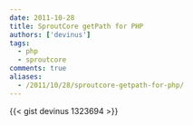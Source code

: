 ```yaml
---
date: 2011-10-28
title: SproutCore getPath for PHP
authors: ['devinus']
tags:
  - php
  - sproutcore
comments: true
aliases:
  - /2011/10/28/sproutcore-getpath-for-php/
---
```


{{< gist devinus 1323694 >}}
